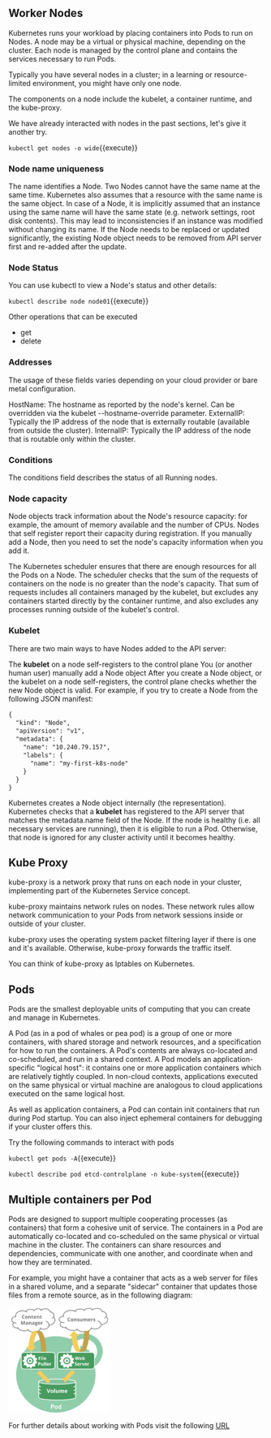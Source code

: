 ## Worker Nodes

Kubernetes runs your workload by placing containers into Pods to run on Nodes. A node may be a virtual or physical machine, depending on the cluster. Each node is managed by the control plane and contains the services necessary to run Pods.

Typically you have several nodes in a cluster; in a learning or resource-limited environment, you might have only one node.

The components on a node include the kubelet, a container runtime, and the kube-proxy.

We have already interacted with nodes in the past sections, let's give it another try.

`kubectl get nodes -o wide`{{execute}}

### Node name uniqueness 

The name identifies a Node. Two Nodes cannot have the same name at the same time. Kubernetes also assumes that a resource with the same name is the same object. In case of a Node, it is implicitly assumed that an instance using the same name will have the same state (e.g. network settings, root disk contents). This may lead to inconsistencies if an instance was modified without changing its name. If the Node needs to be replaced or updated significantly, the existing Node object needs to be removed from API server first and re-added after the update.

### Node Status

You can use kubectl to view a Node's status and other details:

`kubectl describe node node01`{{execute}}

Other operations that can be executed
- get
- delete

### Addresses

The usage of these fields varies depending on your cloud provider or bare metal configuration.

HostName: The hostname as reported by the node's kernel. Can be overridden via the kubelet --hostname-override parameter.
ExternalIP: Typically the IP address of the node that is externally routable (available from outside the cluster).
InternalIP: Typically the IP address of the node that is routable only within the cluster.

### Conditions 

The conditions field describes the status of all Running nodes. 

### Node capacity

Node objects track information about the Node's resource capacity: for example, the amount of memory available and the number of CPUs. Nodes that self register report their capacity during registration. If you manually add a Node, then you need to set the node's capacity information when you add it.

The Kubernetes scheduler ensures that there are enough resources for all the Pods on a Node. The scheduler checks that the sum of the requests of containers on the node is no greater than the node's capacity. That sum of requests includes all containers managed by the kubelet, but excludes any containers started directly by the container runtime, and also excludes any processes running outside of the kubelet's control.

### Kubelet

There are two main ways to have Nodes added to the API server:

The **kubelet** on a node self-registers to the control plane
You (or another human user) manually add a Node object
After you create a Node object, or the kubelet on a node self-registers, the control plane checks whether the new Node object is valid. For example, if you try to create a Node from the following JSON manifest:

````
{
  "kind": "Node",
  "apiVersion": "v1",
  "metadata": {
    "name": "10.240.79.157",
    "labels": {
      "name": "my-first-k8s-node"
    }
  }
}
````

Kubernetes creates a Node object internally (the representation). Kubernetes checks that a **kubelet** has registered to the API server that matches the metadata.name field of the Node. If the node is healthy (i.e. all necessary services are running), then it is eligible to run a Pod. Otherwise, that node is ignored for any cluster activity until it becomes healthy.

## Kube Proxy

kube-proxy is a network proxy that runs on each node in your cluster, implementing part of the Kubernetes Service concept.

kube-proxy maintains network rules on nodes. These network rules allow network communication to your Pods from network sessions inside or outside of your cluster.

kube-proxy uses the operating system packet filtering layer if there is one and it's available. Otherwise, kube-proxy forwards the traffic itself.

You can think of kube-proxy as Iptables on Kubernetes.

## Pods

Pods are the smallest deployable units of computing that you can create and manage in Kubernetes.

A Pod (as in a pod of whales or pea pod) is a group of one or more containers, with shared storage and network resources, and a specification for how to run the containers. A Pod's contents are always co-located and co-scheduled, and run in a shared context. A Pod models an application-specific "logical host": it contains one or more application containers which are relatively tightly coupled. In non-cloud contexts, applications executed on the same physical or virtual machine are analogous to cloud applications executed on the same logical host.

As well as application containers, a Pod can contain init containers that run during Pod startup. You can also inject ephemeral containers for debugging if your cluster offers this.

Try the following commands to interact with pods


`kubectl get pods -A`{{execute}}

`kubectl describe pod etcd-controlplane -n kube-system`{{execute}}

## Multiple containers per Pod

Pods are designed to support multiple cooperating processes (as containers) that form a cohesive unit of service. The containers in a Pod are automatically co-located and co-scheduled on the same physical or virtual machine in the cluster. The containers can share resources and dependencies, communicate with one another, and coordinate when and how they are terminated.

For example, you might have a container that acts as a web server for files in a shared volume, and a separate "sidecar" container that updates those files from a remote source, as in the following diagram:

<img align="center" src="./assets/Pod.png" width="200">


For further details about working with Pods visit the following [URL](https://kubernetes.io/docs/concepts/workloads/pods/)